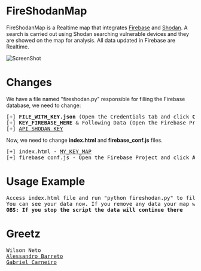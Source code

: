 # FireShodanMap
FireShodanMap is a Realtime map that integrates [Firebase](https://firebase.google.com/) and [Shodan](https://www.shodan.io). A search is carried out using Shodan searching vulnerable devices and they are showed on the map for analysis. All data updated in Firebase are Realtime.

![ScreenShot](https://raw.githubusercontent.com/Warflop/FireShodanMap/master/screenshot.png)

# Changes

We have a file named "fireshodan.py" responsible for filling the Firebase database, we need to change:

<pre>
[+] <b>FILE_WITH_KEY.json</b> (Open the Credentials tab and click <b>Create credentials</b>.Create a server key. It will automatically download as a *.json file)
[+] <b>KEY_FIREBASE_HERE</b> & Following Data (Open the Firebase Project and click <b>Add Firebase to your web application</b>)
[+] <a href="https://account.shodan.io/">API_SHODAN_KEY</a>
</pre>

Now, we need to change **index.html** and **firebase_conf.js** files.

<pre>
[+] index.html - <a href="https://developers.google.com/maps/documentation/javascript/get-api-key?hl=en">MY_KEY_MAP</a>
[+] firebase_conf.js - Open the Firebase Project and click <b>Add Firebase to your web application</b>
</pre>
# Usage Example
<pre>
Access index.html file and run "python fireshodan.py" to fill your database. 
You can see your data now. If you remove any data your map will update automatic.
<b>OBS: If you stop the script the data will continue there</b>
</pre>
# Greetz
<pre>
Wilson Neto
<a href="https://github.com/AleBarreto">Alessandro Barreto</a>
<a href="https://github.com/GabrielCarneiroDeveloper">Gabriel Carneiro</a>
</pre>
